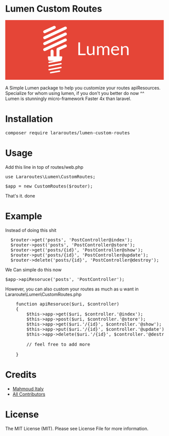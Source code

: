 # Lumen Custom Routes

![lumen-custom-routes](assets/background.png)

A Simple Lumen package to help you customize your routes apiResources.
Specialize for whom using lumen, if you don't you better do now ^^ <br/>
Lumen is stunningly micro-framework Faster 4x than laravel.

# Installation
<pre>composer require lararoutes/lumen-custom-routes</pre>

# Usage
Add this line in top of routes/web.php
<pre>use Lararoutes\Lumen\CustomRoutes;</pre>
<pre>$app = new CustomRoutes($router);</pre>

That's it. done

# Example
Instead of doing this shit
<pre>
  $router->get('posts', 'PostController@index');
  $router->post('posts', 'PostController@store');
  $router->get('posts/{id}', 'PostController@show');
  $router->put('posts/{id}', 'PostController@update');
  $router->delete('posts/{id}', 'PostController@destroy');
</pre>

We Can simple do this now
<pre>$app->apiResoruce('posts', 'PostController');</pre>

However, you can also custom your routes as much as u want in Lararoute\Lumen\CustomRoutes.php
<pre>
    function apiResoruce($uri, $controller)
    {
        $this->app->get($uri, $controller.'@index');
        $this->app->post($uri, $controller.'@store');
        $this->app->get($uri.'/{id}', $controller.'@show');
        $this->app->put($uri.'/{id}', $controller.'@update');
        $this->app->delete($uri.'/{id}', $controller.'@destroy');

        // feel free to add more

    }
</pre>

# Credits

  <ul>
    <li><a href="https://github.com/Mahmoud-Italy">Mahmoud Italy</a></li>
    <li><a href="https://github.com/Mahmoud-Italy/Lararoutes-lumen-custom-routes/graphs/contributors">All Contributors</a></li>
  </ul>

# License
The MIT License (MIT). Please see License File for more information.